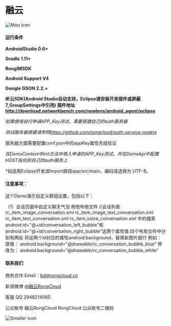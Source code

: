 # 融云

![Mou icon](http://www.rongcloud.cn/images/logo_1.png)





#### 运行条件

**AndroidStudio 0.6+**

**Gradle 1.11+**

**RongIMSDK**

**Android Support V4**

**Google GSON 2.2.+**

**听云SDK(Android Studio自动支持，Eclipse请安装开发插件或屏蔽7_GroupSettings中引用)**
**插件地址<http://download.networkbench.com/newlens/android_agent/eclipse>**

*如需使用自行申请APP_Key测试，需要搭建自己的auth服务器*

*测试服务器搭建请参照<https://github.com/rongcloud/auth-service-nodejs>*

服务器方面需要配置conf.json中的appKey属性完成验证

*在DemoContext中init方法中填入申请的APP_Key测试，并在DemoApi中配置HOST指向到自己的auth服务上*

*如适用Eclipse开发请Import路径app/src/main，编码请选择为 UTF-8。

#### 注意事项：
这个Demo演示自定义群组设置，包括以下：
		
（1）会话页面中自定义聊天气泡
		修改布局文件
		//会话列表
		rc_item_image_conversation.xml
		rc_item_image_text_conversation.xml
		rc_item_text_conversation.xml
		rc_item_voice_conversation.xml
		中的搜索android:id="@+id/conversation_left_bubble"和android:id="@+id/conversation_right_bubble"这两个属性值
		四个布局文件中分别有两处
		将这两个id对应的属性android:background，替换新图片就行
		例如：
		原值：
		android:background="@drawable/rc_conversation_bubble_blue"
		修改为：
		android:background="@drawable/rc_conversation_bubble_white"
   	
    	
#### 联系我们
商务合作
Email：<bd@rongcloud.cn>

新浪微博 [@融云RongCloud](http://weibo.com/rongcloud)

客服 QQ 2948214065

公众帐号
融云RongCloud RongCloud 公众账号二维码

![Smaller icon](http://www.rongcloud.cn/images/code1.png "RongCloud")

